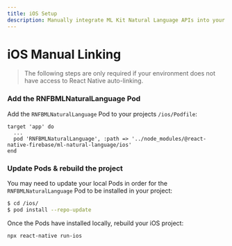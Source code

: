 ```yaml
---
title: iOS Setup
description: Manually integrate ML Kit Natural Language APIs into your iOS application.
---
```


# iOS Manual Linking

> The following steps are only required if your environment does not have access to React Native
> auto-linking.

### Add the RNFBMLNaturalLanguage Pod

Add the `RNFBMLNaturalLanguage` Pod to your projects `/ios/Podfile`:

```ruby{3}
target 'app' do
  ...
  pod 'RNFBMLNaturalLanguage', :path => '../node_modules/@react-native-firebase/ml-natural-language/ios'
end
```

### Update Pods & rebuild the project

You may need to update your local Pods in order for the `RNFBMLNaturalLanguage` Pod to be installed in your project:

```bash
$ cd /ios/
$ pod install --repo-update
```

Once the Pods have installed locally, rebuild your iOS project:

```bash
npx react-native run-ios
```
